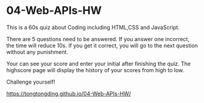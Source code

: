 # 04-Web-APIs-HW
This is a 60s quiz about Coding including HTML,CSS and JavaScript.

There are 5 questions need to be answered. If you answer one incorrect, the time will reduce 10s. If you get it correct, you will go to the next question without any punishment. 

Your can see your score and enter your initial after finishing the quiz. The highscore page will display the history of your scores from high to low.

Challenge yourself!

https://tongtongding.github.io/04-Web-APIs-HW/
